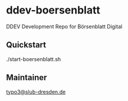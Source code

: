 # ddev-boersenblatt
DDEV Development Repo for Börsenblatt Digital

## Quickstart
./start-boersenblatt.sh

## Maintainer
typo3@slub-dresden.de
